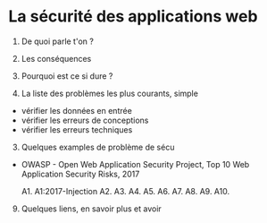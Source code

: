 La sécurité des applications web
=======================

1. De quoi parle t'on ?

2. Les conséquences

3. Pourquoi est ce si dure ?

2. La liste des problèmes les plus courants, simple
- vérifier les données en entrée
- vérifier les erreurs de conceptions
- vérifier les erreurs techniques

3. Quelques examples de problème de sécu 
- OWASP - Open Web Application Security Project, Top 10 Web Application Security Risks, 2017

    A1. A1:2017-Injection
    A2.
    A3.
    A4.
    A5.
    A6.
    A7.
    A8.
    A9.
    A10.

9. Quelques liens, en savoir plus et avoir 
